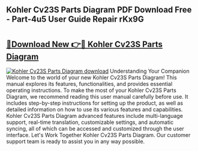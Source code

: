 ## Kohler Cv23S Parts Diagram PDF Download Free - Part-4u5 User Guide Repair rKx9G

# <h2><a href="http://dfhfhx.blite.top/?on=Kohler+Cv23S+Parts+Diagram">🔗Download New 👉🔴 Kohler Cv23S Parts Diagram</a></h2>

[![Kohler Cv23S Parts Diagram download](https://i.imgur.com/lujVjoI.png)](http://dfhfhx.blite.top/?on=Kohler+Cv23S+Parts+Diagram)
Understanding Your Companion Welcome to the world of your new Kohler Cv23S Parts Diagram! This manual explores its features, functionalities, and provides essential operating instructions. To make the most of your Kohler Cv23S Parts Diagram, we recommend reading this user manual carefully before use. It includes step-by-step instructions for setting up the product, as well as detailed information on how to use its various features and capabilities. Kohler Cv23S Parts Diagram advanced features include multi-language support, real-time translation, customizable settings, and automatic syncing, all of which can be accessed and customized through the user interface. Let's Work Together Kohler Cv23S Parts Diagram. Our customer support team is ready to assist you in any way possible.
